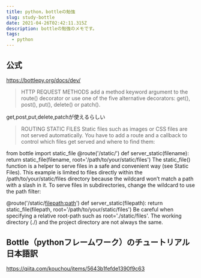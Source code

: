 ```yaml
---
title: python，bottleの勉強
slug: study-bottle
date: 2021-04-26T02:42:11.315Z
description: bottleの勉強のメモです。
tags:
  - python
---
```

## 公式

<https://bottlepy.org/docs/dev/>

>HTTP REQUEST METHODS
>add a method keyword argument to the route() decorator or use one of the five alternative decorators: get(), post(), put(), delete() or patch().

get,post,put,delete,patchが使えるらしい

>ROUTING STATIC FILES
Static files such as images or CSS files are not served automatically. You have to add a route and a callback to control which files get served and where to find them:

from bottle import static_file
@route('/static/<filename>')
def server_static(filename):
    return static_file(filename, root='/path/to/your/static/files')
The static_file() function is a helper to serve files in a safe and convenient way (see Static Files). This example is limited to files directly within the /path/to/your/static/files directory because the <filename> wildcard won’t match a path with a slash in it. To serve files in subdirectories, change the wildcard to use the path filter:

@route('/static/<filepath:path>')
def server_static(filepath):
    return static_file(filepath, root='/path/to/your/static/files')
Be careful when specifying a relative root-path such as root='./static/files'. The working directory (./) and the project directory are not always the same.

## Bottle（pythonフレームワーク）のチュートリアル日本語訳

<https://qiita.com/kouchou/items/5643b1fefde1390f9c63>